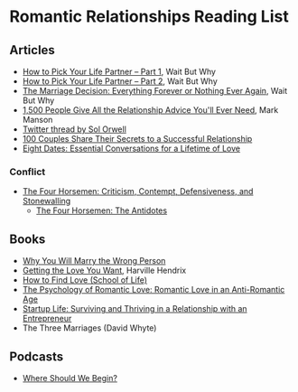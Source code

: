 # Romantic Relationships Reading List

## Articles
- [How to Pick Your Life Partner – Part 1](https://waitbutwhy.com/2014/02/pick-life-partner.html), Wait But Why
- [How to Pick Your Life Partner – Part 2](https://waitbutwhy.com/2014/02/pick-life-partner-part-2.html), Wait But Why
- [The Marriage Decision: Everything Forever or Nothing Ever Again](https://waitbutwhy.com/2016/09/marriage-decision.html), Wait But Why
- [1,500 People Give All the Relationship Advice You'll Ever Need](https://markmanson.net/relationship-advice), Mark Manson
- [Twitter thread by Sol Orwell](https://twitter.com/sol_orwell/status/1206941391999385600?s=12)
- [100 Couples Share Their Secrets to a Successful Relationship](https://theprofile.substack.com/p/100-couples-share-their-secrets-to)
- [Eight Dates: Essential Conversations for a Lifetime of Love](https://www.amazon.com/Eight-Dates-Essential-Conversations-Lifetime/dp/1523504463/)

### Conflict
- [The Four Horsemen: Criticism, Contempt, Defensiveness, and Stonewalling](https://www.gottman.com/blog/the-four-horsemen-recognizing-criticism-contempt-defensiveness-and-stonewalling/)
  - [The Four Horsemen: The Antidotes](https://www.gottman.com/blog/the-four-horsemen-the-antidotes/)

## Books
- [Why You Will Marry the Wrong Person](https://www.theschooloflife.com/shop/us/tsol-press-why-you-will-marry-the-wrong-person/)
- [Getting the Love You Want](https://www.amazon.com/Getting-Love-You-Want-Anniversary/dp/0805087001), Harville Hendrix
- [How to Find Love (School of Life)](https://www.amazon.com/How-Find-Love-Essay-Books/dp/0995573697)
- [The Psychology of Romantic Love: Romantic Love in an Anti-Romantic Age](https://www.amazon.com/Psychology-Romantic-Love-Anti-Romantic-Age/dp/1585426253)
- [Startup Life: Surviving and Thriving in a Relationship with an Entrepreneur](https://www.amazon.com/Startup-Life-Surviving-Relationship-Entrepreneur/dp/1118443640/)
- The Three Marriages (David Whyte)

## Podcasts
- [Where Should We Begin?](https://whereshouldwebegin.estherperel.com)

